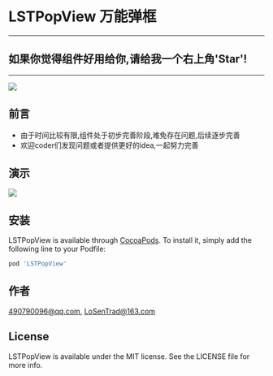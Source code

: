 #  LSTPopView 万能弹框
---
## 如果你觉得组件好用给你,请给我一个右上角'Star'! 
---

![](https://github.com/LoSenTrad/LSTPopView/blob/master/Example/LSTPopView/lst_logo.png?raw=true=50x50)

## 前言
- 由于时间比较有限,组件处于初步完善阶段,难免存在问题,后续逐步完善
- 欢迎coder们发现问题或者提供更好的idea,一起努力完善



## 演示


![](https://github.com/LoSenTrad/LSTPopView/blob/master/Example/LSTPopView/demo.gif?raw=true)

## 安装

LSTPopView is available through [CocoaPods](https://cocoapods.org). To install
it, simply add the following line to your Podfile:

```ruby
pod 'LSTPopView'
```

## 作者

490790096@qq.com, LoSenTrad@163.com

## License

LSTPopView is available under the MIT license. See the LICENSE file for more info.
